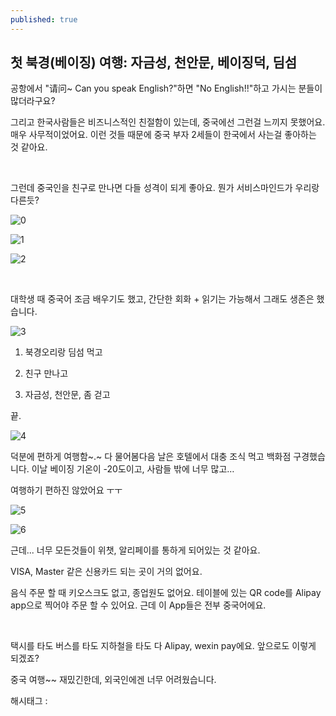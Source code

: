 ```yaml
---
published: true
---
```

## 첫 북경(베이징) 여행: 자금성, 천안문, 베이징덕, 딤섬

공항에서 "请问~ Can you speak English?"하면 "No English!!"하고 가시는 분들이 많더라구요?

그리고 한국사람들은 비즈니스적인 친절함이 있는데, 중국에선 그런걸 느끼지 못했어요. 매우 사무적이었어요. 이런 것들 때문에 중국 부자 2세들이 한국에서 사는걸 좋아하는 것 같아요.

​

그런데 중국인을 친구로 만나면 다들 성격이 되게 좋아요. 뭔가 서비스마인드가 우리랑 다른듯?

![0](/asset/img/223299531213/0.png)

![1](/asset/img/223299531213/1.png)

![2](/asset/img/223299531213/2.png)

​

대학생 때 중국어 조금 배우기도 했고, 간단한 회화 + 읽기는 가능해서 그래도 생존은 했습니다.

![3](/asset/img/223299531213/3.png)

1) 북경오리랑 딤섬 먹고

2) 친구 만나고

3) 자금성, 천안문,  좀 걷고

끝.

![4](/asset/img/223299531213/4.png)

덕분에 편하게 여행함~.~ 다 물어봄다음 날은 호텔에서 대충 조식 먹고 백화점 구경했습니다. 이날 베이징 기온이 -20도이고, 사람들 밖에 너무 많고…

여행하기 편하진 않았어요 ㅜㅜ

![5](/asset/img/223299531213/5.png)

![6](/asset/img/223299531213/6.png)

근데... 너무 모든것들이 위챗, 알리페이를 통하게 되어있는 것 같아요.

VISA, Master 같은 신용카드 되는 곳이 거의 없어요.

음식 주문 할 때 키오스크도 없고, 종업원도 없어요. 테이블에 있는 QR code를 Alipay app으로 찍어야 주문 할 수 있어요. 근데 이 App들은 전부 중국어에요.

​

택시를 타도 버스를 타도 지하철을 타도 다 Alipay, wexin pay에요. 앞으로도 이렇게 되겠죠?

중국 여행~~ 재밌긴한데, 외국인에겐 너무 어려웠습니다.

 해시태그 : 